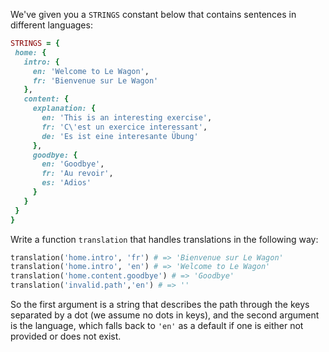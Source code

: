 We've given you a `STRINGS` constant below that contains sentences in different languages:

```ruby
STRINGS = {
 home: {
   intro: {
     en: 'Welcome to Le Wagon',
     fr: 'Bienvenue sur Le Wagon'
   },
   content: {
     explanation: {
       en: 'This is an interesting exercise',
       fr: 'C\'est un exercice interessant',
       de: 'Es ist eine interesante Übung'
     },
     goodbye: {
       en: 'Goodbye',
       fr: 'Au revoir',
       es: 'Adios'
     }
   }
 }
}
```

Write a function `translation` that handles translations in the following way:

```ruby
translation('home.intro', 'fr') # => 'Bienvenue sur Le Wagon'
translation('home.intro', 'en') # => 'Welcome to Le Wagon'
translation('home.content.goodbye') # => 'Goodbye'
translation('invalid.path','en') # => ''
```

So the first argument is a string that describes the path through the keys separated by a dot (we assume no dots in keys), and the second argument is the language, which falls back to `'en'` as a default if one is either not provided or does not exist.
